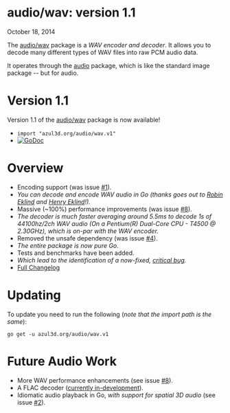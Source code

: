 # audio/wav: version 1.1
<p class="date">October 18, 2014</p>

The [audio/wav](/packages.html#audio-wav) package is a *WAV encoder and decoder*. It allows you to decode many different types of WAV files into raw PCM audio data.

It operates through the [audio](/packages.html#audio) package, which is like the standard image package -- but for audio.

# Version 1.1

Version 1.1 of the [audio/wav](/audio/wav.v1) package is now available!

 * `import "azul3d.org/audio/wav.v1"`
 * [![GoDoc](https://godoc.org/azul3d.org/audio/wav.v1?status.svg)](https://godoc.org/azul3d.org/audio/wav.v1)

# Overview

 * Encoding support (was issue [#1](https://github.com/azul3d/audio-wav/issues/1)).
  * *You can decode and encode WAV audio in Go (thanks goes out to [Robin Eklind](https://github.com/mewmew) and [Henry Eklind](https://github.com/karlek)!).*
 * Massive (~100%) performance improvements (was issue [#8](https://github.com/azul3d/audio-wav/issues/8)).
  * *The decoder is much faster averaging around 5.5ms to decode 1s of 44100hz/2ch WAV audio (On a Pentium(R) Dual-Core CPU - T4500 @ 2.30GHz), which is on-par with the WAV encoder.*
 * Removed the unsafe dependency (was issue [#4](https://github.com/azul3d/audio-wav/issues/4)).
  * *The entire package is now pure Go.*
 * Tests and benchmarks have been added.
  * *Which lead to the identification of a now-fixed, [critical bug](https://github.com/azul3d/audio-wav/issues/12).*
 * [Full Changelog](https://github.com/azul3d/audio-wav/compare/v1...v1.1)

# Updating

To update you need to run the following (*note that the import path is the same*):

```
go get -u azul3d.org/audio/wav.v1
```

# Future Audio Work

 * More WAV performance enhancements (see issue [#8](https://github.com/azul3d/audio-wav/issues/8)).
 * A FLAC decoder ([currently in-development](https://github.com/azul3d/audio-flac)).
 * Idiomatic audio playback in Go, *with support for spatial 3D audio* (see issue [#2](https://github.com/azul3d/issues/issues/2)).
